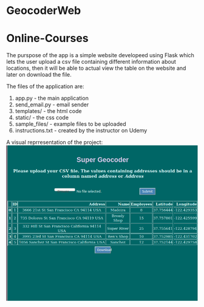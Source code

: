 # GeocoderWeb
# Online-Courses

The purspose of the app is a simple website developeed using Flask which lets the user upload a csv file containing different information about locations, then it will be able to actual view the table on the website and later on download the file.


The files of the application are:
  1. app.py - the main application
  2. send_email.py - email sender
  3. templates/ - the html code
  4. static/ - the css code
  5. sample_files/ - example files to be uploaded
  6. instructions.txt - created by the instructor on Udemy
 

A visual reprresentation of the project:
![capture](demo.png)
